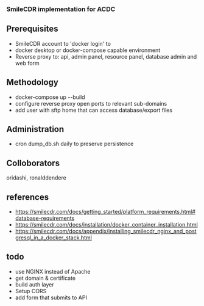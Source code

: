 ### SmileCDR implementation for ACDC

## Prerequisites 
* SmileCDR account to 'docker login' to
* docker desktop or docker-compose capable environment
* Reverse proxy to: api, admin panel, resource panel, database admin and web form

## Methodology
* docker-compose up --build
* configure reverse proxy open ports to relevant sub-domains
* add user with sftp home that can access database/export files
 
## Administration
* cron dump_db.sh daily to preserve persistence 

## Colloborators
oridashi, ronalddendere

## references
* https://smilecdr.com/docs/getting_started/platform_requirements.html#database-requirements
* https://smilecdr.com/docs/installation/docker_container_installation.html
* https://smilecdr.com/docs/appendix/installing_smilecdr_nginx_and_postgresql_in_a_docker_stack.html

## todo
* use NGINX instead of Apache
* get domain & certificate
* build auth layer 
* Setup CORS
* add form that submits to API
